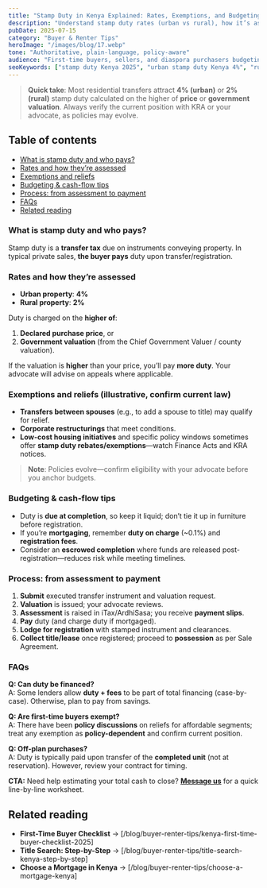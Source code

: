 ```yaml
---
title: "Stamp Duty in Kenya Explained: Rates, Exemptions, and Budgeting"
description: "Understand stamp duty rates (urban vs rural), how it’s assessed, exemptions, and smart ways to plan cash-flow at completion."
pubDate: 2025-07-15
category: "Buyer & Renter Tips"
heroImage: "/images/blog/17.webp"
tone: "Authoritative, plain-language, policy-aware"
audience: "First-time buyers, sellers, and diaspora purchasers budgeting for completion"
seoKeywords: ["stamp duty Kenya 2025", "urban stamp duty Kenya 4%", "rural stamp duty 2%", "KRA stamp duty", "exemptions stamp duty Kenya", "property tax Kenya transfer"]
---
```


> **Quick take**: Most residential transfers attract **4% (urban)** or **2% (rural)** stamp duty calculated on the higher of **price** or **government valuation**. Always verify the current position with KRA or your advocate, as policies may evolve.

## Table of contents
- [What is stamp duty and who pays?](#what-is-stamp-duty-and-who-pays)
- [Rates and how they’re assessed](#rates-and-how-theyre-assessed)
- [Exemptions and reliefs](#exemptions-and-reliefs)
- [Budgeting & cash-flow tips](#budgeting-cash-flow-tips)
- [Process: from assessment to payment](#process-from-assessment-to-payment)
- [FAQs](#faqs)
- [Related reading](#related-reading)

### What is stamp duty and who pays?
Stamp duty is a **transfer tax** due on instruments conveying property. In typical private sales, **the buyer pays** duty upon transfer/registration.

### Rates and how they’re assessed
- **Urban property**: **4%**
- **Rural property**: **2%**

Duty is charged on the **higher of**:
1) **Declared purchase price**, or  
2) **Government valuation** (from the Chief Government Valuer / county valuation).

If the valuation is **higher** than your price, you’ll pay **more duty**. Your advocate will advise on appeals where applicable.

### Exemptions and reliefs (illustrative, confirm current law)
- **Transfers between spouses** (e.g., to add a spouse to title) may qualify for relief.
- **Corporate restructurings** that meet conditions.  
- **Low-cost housing initiatives** and specific policy windows sometimes offer **stamp duty rebates/exemptions**—watch Finance Acts and KRA notices.

> **Note**: Policies evolve—confirm eligibility with your advocate before you anchor budgets.

### Budgeting & cash-flow tips
- Duty is **due at completion**, so keep it liquid; don’t tie it up in furniture before registration.
- If you’re **mortgaging**, remember **duty on charge** (~0.1%) and **registration fees**.
- Consider an **escrowed completion** where funds are released post-registration—reduces risk while meeting timelines.

### Process: from assessment to payment
1. **Submit** executed transfer instrument and valuation request.
2. **Valuation** is issued; your advocate reviews.
3. **Assessment** is raised in iTax/ArdhiSasa; you receive **payment slips**.
4. **Pay** duty (and charge duty if mortgaged).
5. **Lodge for registration** with stamped instrument and clearances.
6. **Collect title/lease** once registered; proceed to **possession** as per Sale Agreement.

### FAQs
**Q: Can duty be financed?**  
A: Some lenders allow **duty + fees** to be part of total financing (case-by-case). Otherwise, plan to pay from savings.

**Q: Are first-time buyers exempt?**  
A: There have been **policy discussions** on reliefs for affordable segments; treat any exemption as **policy-dependent** and confirm current position.

**Q: Off-plan purchases?**  
A: Duty is typically paid upon transfer of the **completed unit** (not at reservation). However, review your contract for timing.

**CTA:** Need help estimating your total cash to close? **[Message us](/contact)** for a quick line-by-line worksheet.

## Related reading
- **First-Time Buyer Checklist** → [/blog/buyer-renter-tips/kenya-first-time-buyer-checklist-2025]  
- **Title Search: Step-by-Step** → [/blog/buyer-renter-tips/title-search-kenya-step-by-step]  
- **Choose a Mortgage in Kenya** → [/blog/buyer-renter-tips/choose-a-mortgage-kenya]
